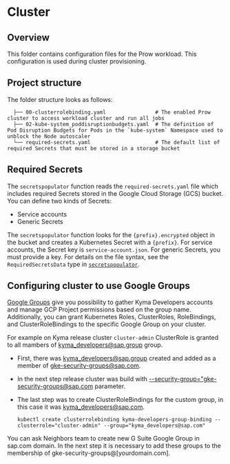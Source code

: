 # Cluster

## Overview

This folder contains configuration files for the Prow workload. This configuration is used during cluster provisioning.

## Project structure

<!-- Update the folder structure each time you modify it. -->

The folder structure looks as follows:

```
  ├── 00-clusterrolebinding.yaml                # The enabled Prow cluster to access workload cluster and run all jobs
  ├── 02-kube-system_poddisruptionbudgets.yaml  # The definition of Pod Disruption Budgets for Pods in the `kube-system` Namespace used to unblock the Node autoscaler
  └── required-secrets.yaml                     # The default list of required Secrets that must be stored in a storage bucket
```

## Required Secrets
The `secretspopulator` function reads the `required-secrets.yaml` file which includes required Secrets stored in the Google Cloud Storage (GCS) bucket.
You can define two kinds of Secrets:
- Service accounts
- Generic Secrets

The `secretspopulator` function looks for the `{prefix}.encrypted` object in the bucket and creates a Kubernetes Secret with a `{prefix}`.
For service accounts, the Secret key is `service-account.json`. For generic Secrets, you must provide a key.
For details on the file syntax, see the `RequiredSecretsData` type in [`secretspopulator`](../../development/tools/cmd/secretspopulator/main.go).

## Configuring cluster to use Google Groups

[Google Groups](https://groups.google.com/a/sap.com/forum/#!overview) give you possibility to gather Kyma Developers accounts and manage GCP Project permissions based on the group name. Additionally, you can grant Kubernetes Roles, ClusterRoles, RoleBindings, and ClusterRoleBindings to the specific Google Group on your cluster.

For example on Kyma release cluster `cluster-admin` ClusterRole is granted to all mambers of kyma_developers@sap.group group. 

- First, there was kyma_developers@sap.group created and added as a member of gke-security-groups@sap.com.

- In the next step release cluster was build with [--security-group="gke-security-groups@sap.com](https://github.com/kyma-project/test-infra/blob/7b84900e56679fccfbc9e6839a85ade1dabe72bd/prow/scripts/cluster-integration/helpers/provision-gke-cluster.sh#L60) parameter. 

- The last step was to create ClusterRoleBindings for the custom group, in this case it was kyma_developers@sap.com.

  ```
  kubectl create clusterrolebinding kyma-developers-group-binding --clusterrole="cluster-admin" --group="kyma_developers@sap.com"
  ```

You can ask Neighbors team to create new G Suite Google Group in sap.com  domain. In the next step it is necessary to add these groups to the membership of gke-security-groups@[yourdomain.com].